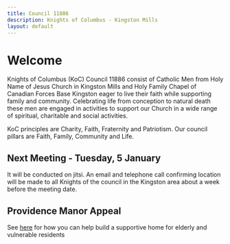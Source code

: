 ```yaml
---
title: Council 11886
description: Knights of Columbus - Kingston Mills
layout: default
---
```


# Welcome

Knights of Columbus (KoC) Council 11886 consist of Catholic Men from Holy Name of Jesus Church in Kingston Mills and Holy Family Chapel of Canadian Forces Base Kingston eager to live their faith while supporting family and community.  Celebrating life from conception to natural death these men are engaged in activities to support our Church in a wide range of spiritual, charitable and social activities.

KoC principles are Charity, Faith, Fraternity and Patriotism. Our council pillars are Faith, Family, Community and Life.

## Next Meeting - Tuesday, 5 January

It will be conducted on jitsi. An email and telephone call confirming location will be made to all Knights of the council in the Kingston area about a week before the meeting date.  

## Providence Manor Appeal

See [here](/page_providence_manor_appeal.md) for how you can help build a supportive home for elderly and vulnerable residents